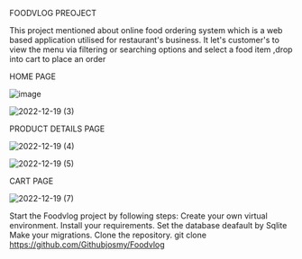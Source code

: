 FOODVLOG PREOJECT

This project mentioned about online food ordering system which is a web based application utilised for restaurant's business.
It let's customer's to view the menu via filtering or searching options and select a food item ,drop into cart to place an order



HOME PAGE

![image](https://user-images.githubusercontent.com/117254338/208491920-590b1d56-c538-4b63-92a7-e74861d95a56.png)

![2022-12-19 (3)](https://user-images.githubusercontent.com/117254338/208492494-1f407069-6c33-42c1-8642-62aae4490e17.png)



PRODUCT DETAILS PAGE

![2022-12-19 (4)](https://user-images.githubusercontent.com/117254338/208492813-b497cbec-2be4-4354-b522-c6dba0da2a31.png)

![2022-12-19 (5)](https://user-images.githubusercontent.com/117254338/208492829-783597d0-97c4-4f22-96c2-90406b831103.png)




CART PAGE

![2022-12-19 (7)](https://user-images.githubusercontent.com/117254338/208492902-a8ec4aa8-d3c1-4f56-a160-9ebcfca6631d.png)

Start the Foodvlog project by following steps:
Create your own virtual environment.
Install your requirements.
Set the database deafault by Sqlite  
Make your migrations.
Clone the repository. git clone https://github.com/Githubjosmy/Foodvlog

